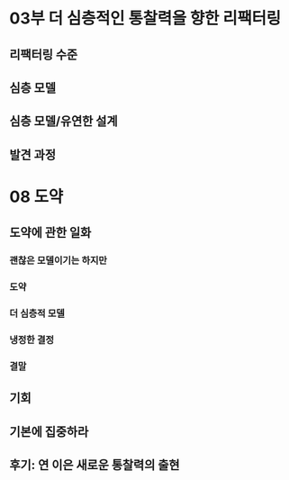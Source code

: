# 03부 더 심층적인 통찰력을 향한 리팩터링

## 리팩터링 수준

## 심층 모델

## 심층 모델/유연한 설계

## 발견 과정

# 08 도약

## 도약에 관한 일화

### 괜찮은 모델이기는 하지만

### 도약

### 더 심층적 모델

### 냉정한 결정

### 결말

## 기회

## 기본에 집중하라

## 후기: 연 이은 새로운 통찰력의 출현

